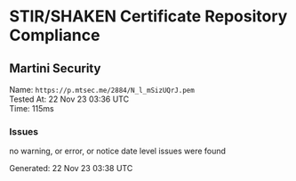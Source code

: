 # STIR/SHAKEN Certificate Repository Compliance

## Martini Security

Name: `https://p.mtsec.me/2884/N_l_mSizUQrJ.pem`\
Tested At: 22 Nov 23 03:36 UTC\
Time: 115ms

### Issues

no warning, or error, or notice date level issues were found

Generated: 22 Nov 23 03:38 UTC